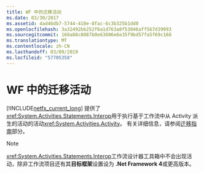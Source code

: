```yaml
---
title: WF 中的迁移活动
ms.date: 03/30/2017
ms.assetid: 4ad46db7-5744-410e-8fac-6c3b325b1dd0
ms.openlocfilehash: 3a32492bb252f6a1d763a0f53046aff567d39993
ms.sourcegitcommit: 160a88c8087b0e63606e6e35f9bd57fa5f69c168
ms.translationtype: MT
ms.contentlocale: zh-CN
ms.lasthandoff: 03/09/2019
ms.locfileid: "57705358"
---
```

# <a name="migration-activity-in-wf"></a>WF 中的迁移活动
[!INCLUDE[netfx_current_long](../../../includes/netfx-current-long-md.md)] 提供了<xref:System.Activities.Statements.Interop>用于执行基于工作流中从 Activity 派生的活动的活动<xref:System.Activities.Activity>。 有关详细信息，请参阅[迁移指南](migration-guidance.md)部分。  
  
> [!NOTE]
>  <xref:System.Activities.Statements.Interop>工作流设计器工具箱中不会出现活动，除非工作流项目还有其**目标框架**设置设为 **.Net Framework 4**或更高版本。
